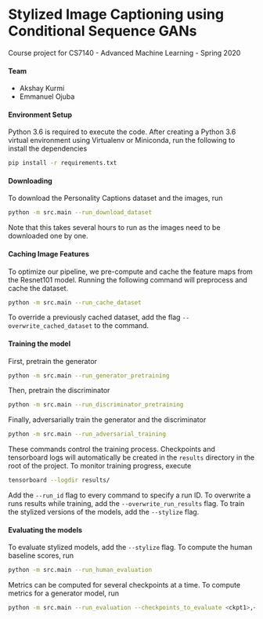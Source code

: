 # Stylized Image Captioning using Conditional Sequence GANs

Course project for CS7140 - Advanced Machine Learning - Spring 2020

#### Team
- Akshay Kurmi
- Emmanuel Ojuba

#### Environment Setup
Python 3.6 is required to execute the code. After creating a Python 3.6 virtual environment using Virtualenv or Miniconda, run the following to install the dependencies
```bash
pip install -r requirements.txt
```

#### Downloading
To download the Personality Captions dataset and the images, run
```bash
python -m src.main --run_download_dataset
```
Note that this takes several hours to run as the images need to be downloaded one by one.

#### Caching Image Features
To optimize our pipeline, we pre-compute and cache the feature maps from the Resnet101 model.
Running the following command will preprocess and cache the dataset.
```bash
python -m src.main --run_cache_dataset
```
To override a previously cached dataset, add the flag `--overwrite_cached_dataset` to the command. 

#### Training the model
First, pretrain the generator
```bash
python -m src.main --run_generator_pretraining
```
Then, pretrain the discriminator
```bash
python -m src.main --run_discriminator_pretraining
```
Finally, adversarially train the generator and the discriminator
```bash
python -m src.main --run_adversarial_training
```
These commands control the training process.
Checkpoints and tensorboard logs will automatically be created in the ``results`` directory in the root of the project.
To monitor training progress, execute
```bash
tensorboard --logdir results/
```
Add the `--run_id` flag to every command to specify a run ID.
To overwrite a runs results while training, add the `--overwrite_run_results` flag.
To train the stylized versions of the models, add the `--stylize` flag.

#### Evaluating the models
To evaluate stylized models, add the `--stylize` flag.
To compute the human baseline scores, run
```bash
python -m src.main --run_human_evaluation
```
Metrics can be computed for several checkpoints at a time.
To compute metrics for a generator model, run
```bash
python -m src.main --run_evaluation --checkpoints_to_evaluate <ckpt1>,<ckpt2>,<ckpt3>
```
